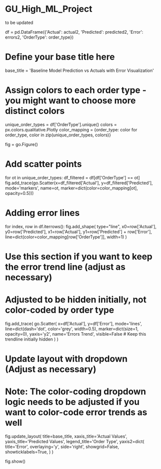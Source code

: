 # GU_High_ML_Project
to be updated

df = pd.DataFrame({'Actual': actual2, 'Predicted': predicted2, 'Error': errors2, 'OrderType': order_type})

# Define your base title here
base_title = 'Baseline Model Prediction vs Actuals with Error Visualization'

# Assign colors to each order type - you might want to choose more distinct colors
unique_order_types = df['OrderType'].unique()
colors = px.colors.qualitative.Plotly
color_mapping = {order_type: color for order_type, color in zip(unique_order_types, colors)}

fig = go.Figure()

# Add scatter points
for ot in unique_order_types:
    df_filtered = df[df['OrderType'] == ot]
    fig.add_trace(go.Scatter(x=df_filtered['Actual'], y=df_filtered['Predicted'], mode='markers', 
                             name=ot, marker=dict(color=color_mapping[ot], opacity=0.5)))

# Adding error lines
for index, row in df.iterrows():
    fig.add_shape(
        type="line",
        x0=row['Actual'], y0=row['Predicted'],
        x1=row['Actual'], y1=row['Predicted'] + row['Error'],
        line=dict(color=color_mapping[row['OrderType']], width=1)
    )

# Use this section if you want to keep the error trend line (adjust as necessary)
# Adjusted to be hidden initially, not color-coded by order type
fig.add_trace(
    go.Scatter(
        x=df['Actual'],
        y=df['Error'],
        mode='lines',
        line=dict(dash='dot', color='grey', width=0.5),
        marker=dict(size=1, opacity=0),
        yaxis='y2',
        name='Errors Trend',
        visible=False  # Keep this trendline initially hidden
    )
)

# Update layout with dropdown (Adjust as necessary)
# Note: The color-coding dropdown logic needs to be adjusted if you want to color-code error trends as well

fig.update_layout(
    title=base_title,
    xaxis_title='Actual Values',
    yaxis_title='Predicted Values',
    legend_title='Order Type',
    yaxis2=dict(
        title='Error',
        overlaying='y',
        side='right',
        showgrid=False,
        showticklabels=True,
    )
)

fig.show()
